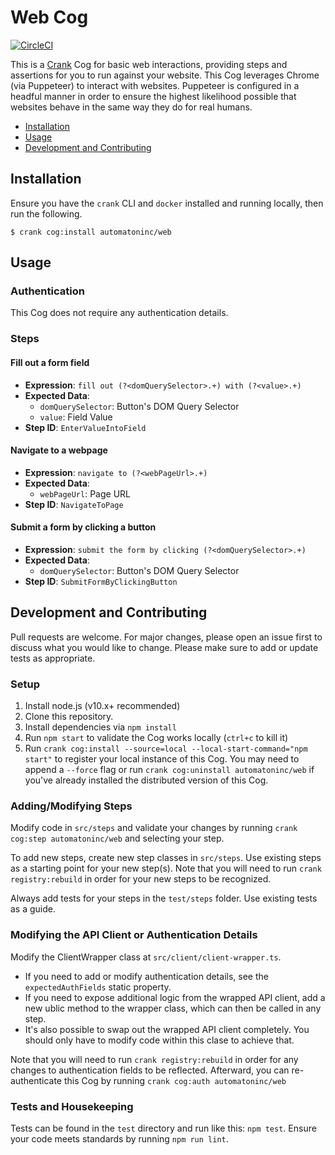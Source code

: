 # Web Cog

[![CircleCI](https://circleci.com/gh/run-crank/cog-web/tree/master.svg?style=svg)](https://circleci.com/gh/run-crank/cog-web/tree/master)

This is a [Crank][what-is-crank] Cog for basic web interactions, providing
steps and assertions for you to run against your website. This Cog leverages
Chrome (via Puppeteer) to interact with websites. Puppeteer is configured in a
headful manner in order to ensure the highest likelihood possible that websites
behave in the same way they do for real humans.

* [Installation](#installation)
* [Usage](#usage)
* [Development and Contributing](#development-and-contributing)

## Installation

Ensure you have the `crank` CLI and `docker` installed and running locally,
then run the following.

```shell-session
$ crank cog:install automatoninc/web
```

## Usage

### Authentication
<!-- authenticationDetails -->
This Cog does not require any authentication details.
<!-- authenticationDetailsEnd -->

### Steps
<!-- stepDetails -->
<h4 id="EnterValueIntoField">Fill out a form field</h4>

- **Expression**: `fill out (?<domQuerySelector>.+) with (?<value>.+)`
- **Expected Data**:
  - `domQuerySelector`: Button's DOM Query Selector
  - `value`: Field Value
- **Step ID**: `EnterValueIntoField`

<h4 id="NavigateToPage">Navigate to a webpage</h4>

- **Expression**: `navigate to (?<webPageUrl>.+)`
- **Expected Data**:
  - `webPageUrl`: Page URL
- **Step ID**: `NavigateToPage`

<h4 id="SubmitFormByClickingButton">Submit a form by clicking a button</h4>

- **Expression**: `submit the form by clicking (?<domQuerySelector>.+)`
- **Expected Data**:
  - `domQuerySelector`: Button's DOM Query Selector
- **Step ID**: `SubmitFormByClickingButton`
<!-- stepDetailsEnd -->

## Development and Contributing
Pull requests are welcome. For major changes, please open an issue first to
discuss what you would like to change. Please make sure to add or update tests
as appropriate.

### Setup

1. Install node.js (v10.x+ recommended)
2. Clone this repository.
3. Install dependencies via `npm install`
4. Run `npm start` to validate the Cog works locally (`ctrl+c` to kill it)
5. Run `crank cog:install --source=local --local-start-command="npm start"` to
   register your local instance of this Cog. You may need to append a `--force`
   flag or run `crank cog:uninstall automatoninc/web` if you've already
   installed the distributed version of this Cog.

### Adding/Modifying Steps
Modify code in `src/steps` and validate your changes by running
`crank cog:step automatoninc/web` and selecting your step.

To add new steps, create new step classes in `src/steps`. Use existing steps as
a starting point for your new step(s). Note that you will need to run
`crank registry:rebuild` in order for your new steps to be recognized.

Always add tests for your steps in the `test/steps` folder. Use existing tests
as a guide.

### Modifying the API Client or Authentication Details
Modify the ClientWrapper class at `src/client/client-wrapper.ts`.

- If you need to add or modify authentication details, see the
  `expectedAuthFields` static property.
- If you need to expose additional logic from the wrapped API client, add a new
  ublic method to the wrapper class, which can then be called in any step.
- It's also possible to swap out the wrapped API client completely. You should
  only have to modify code within this clase to achieve that.

Note that you will need to run `crank registry:rebuild` in order for any
changes to authentication fields to be reflected. Afterward, you can
re-authenticate this Cog by running `crank cog:auth automatoninc/web`

### Tests and Housekeeping
Tests can be found in the `test` directory and run like this: `npm test`.
Ensure your code meets standards by running `npm run lint`.

[what-is-crank]: https://crank.run?utm_medium=readme&utm_source=automatoninc%2Fweb
